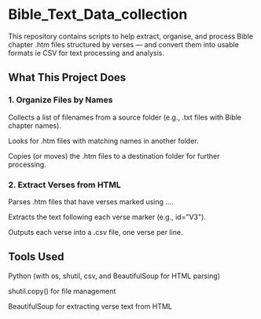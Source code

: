 # Bible_Text_Data_collection

This repository contains scripts to help extract, organise, and process Bible chapter .htm files structured by verses — and convert them into usable formats ie CSV for text processing and analysis.

## What This Project Does
### 1. Organize Files by Names
Collects a list of filenames from a source folder (e.g., .txt files with Bible chapter names).

Looks for .htm files with matching names in another folder.

Copies (or moves) the .htm files to a destination folder for further processing.

### 2. Extract Verses from HTML
Parses .htm files that have verses marked using <span id="Vn">...</span>.

Extracts the text following each verse marker (e.g., id="V3").

Outputs each verse into a .csv file, one verse per line.

## Tools Used
Python (with os, shutil, csv, and BeautifulSoup for HTML parsing)

shutil.copy() for file management

BeautifulSoup for extracting verse text from HTML
